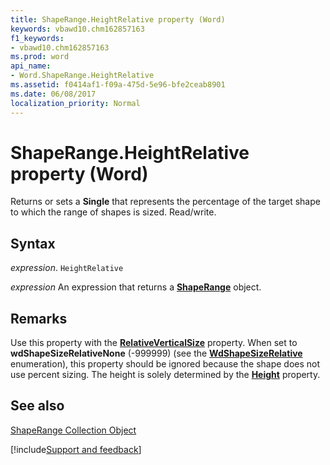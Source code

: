 ```yaml
---
title: ShapeRange.HeightRelative property (Word)
keywords: vbawd10.chm162857163
f1_keywords:
- vbawd10.chm162857163
ms.prod: word
api_name:
- Word.ShapeRange.HeightRelative
ms.assetid: f0414af1-f09a-475d-5e96-bfe2ceab8901
ms.date: 06/08/2017
localization_priority: Normal
---
```



# ShapeRange.HeightRelative property (Word)

Returns or sets a  **Single** that represents the percentage of the target shape to which the range of shapes is sized. Read/write.


## Syntax

_expression_. `HeightRelative`

 _expression_ An expression that returns a **[ShapeRange](Word.shaperange.md)** object.


## Remarks

Use this property with the  **[RelativeVerticalSize](Word.ShapeRange.RelativeVerticalSize.md)** property. When set to **wdShapeSizeRelativeNone** (-999999) (see the **[WdShapeSizeRelative](Word.WdShapeSizeRelative.md)** enumeration), this property should be ignored because the shape does not use percent sizing. The height is solely determined by the **[Height](Word.ShapeRange.Height.md)** property.


## See also


[ShapeRange Collection Object](Word.shaperange.md)

[!include[Support and feedback](~/includes/feedback-boilerplate.md)]